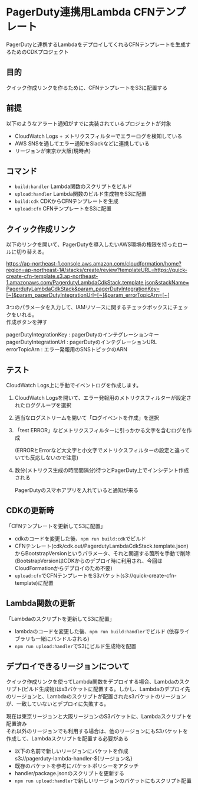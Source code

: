 # PagerDuty連携用Lambda CFNテンプレート

PagerDutyと連携するLambdaをデプロイしてくれるCFNテンプレートを生成するためのCDKプロジェクト

## 目的

クイック作成リンクを作るために、CFNテンプレートをS3に配置する

## 前提

以下のようなアラート通知がすでに実装されているプロジェクトが対象

- CloudWatch Logs + メトリクスフィルターでエラーログを検知している
- AWS SNSを通してエラー通知をSlackなどに連携している
- リージョンが東京か大阪(現時点)

## コマンド

- `build:handler` Lambda関数のスクリプトをビルド
- `upload:handler` Lambda関数のビルド生成物をS3に配置
- `build:cdk` CDKからCFNテンプレートを生成
- `upload:cfn` CFNテンプレートをS3に配置

## クイック作成リンク

以下のリンクを開いて、PagerDutyを導入したいAWS環境の権限を持ったロールに切り替える。

https://ap-northeast-1.console.aws.amazon.com/cloudformation/home?region=ap-northeast-1#/stacks/create/review?templateURL=https://quick-create-cfn-template.s3.ap-northeast-1.amazonaws.com/PagerdutyLambdaCdkStack.template.json&stackName=PagerdutyLambdaCdkStack&param_pagerDutyIntegrationKey=[~]&param_pagerDutyIntegrationUrl=[~]&param_errorTopicArn=[~]

3つのパラメータを入力して、IAMリソースに関するチェックボックスにチェックをいれる。  
作成ボタンを押す

pagerDutyIntegrationKey : pagerDutyのインテグレーションキー  
pagerDutyIntegrationUrl : pagerDutyのインテグレーションURL  
errorTopicArn : エラー発報用のSNSトピックのARN

## テスト

CloudWatch Logs上に手動でイベントログを作成します。

1. CloudWatch Logsを開いて、エラー発報用のメトリクスフィルターが設定されたロググループを選択
2. 適当なログストリームを開いて「ログイベントを作成」を選択
3. 「test ERROR」などメトリクスフィルターに引っかかる文字を含むログを作成

   (ERRORとErrorなど大文字と小文字でメトリクスフィルターの設定と違っていても反応しないので注意)

4. 数分(メトリクス生成の時間間隔分)待つとPagerDuty上でインシデント作成される

   PagerDutyのスマホアプリを入れていると通知が来る

## CDKの更新時

「CFNテンプレートを更新してS3に配置」

- cdkのコードを変更した後、`npm run build:cdk`でビルド
- CFNテンレート(cdk/cdk.out/PagerdutyLambdaCdkStack.template.json)からBootstrapVersionというパラメータ、それと関連する箇所を手動で削除  
  (BootstrapVersionはCDKからのデプロイ時に利用され、今回はCloudFormationからデプロイのため不要)
- `upload:cfn`でCFNテンプレートをS3バケット(s3://quick-create-cfn-template)に配置

## Lambda関数の更新

「Lambdaのスクリプトを更新してS3に配置」

- lambdaのコードを変更した後、`npm run build:handler`でビルド
  (依存ライブラリも一緒にバンドルされる)
- `npm run upload:handler`でS3にビルド生成物を配置

## デプロイできるリージョンについて

クイック作成リンクを使ってLambda関数をデプロイする場合、Lambdaのスクリプト(ビルド生成物)はs3バケットに配置する。しかし、Lambdaのデプロイ先のリージョンと、Lambdaのスクリプトが配置されたs3バケットのリージョンが、一致していないとデプロイに失敗する。

現在は東京リージョンと大阪リージョンのS3バケットに、Lambdaスクリプトを配置済み  
それ以外のリージョンでも利用する場合は、他のリージョンにもS3バケットを作成して、Lambdaスクリプトを配置する必要がある

- 以下の名前で新しいリージョンにバケットを作成  
  s3://pagerduty-lambda-handler-${リージョン名}
- 既存のバケットを参考にバケットポリシーをアタッチ
- handler/package.jsonのスクリプトを更新する
- `npm run upload:handler`で新しいリージョンのバケットにもスクリプト配置
